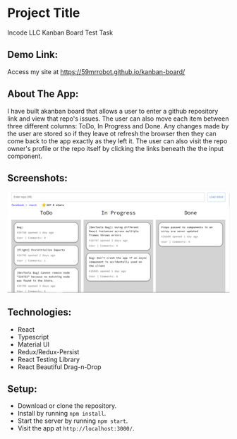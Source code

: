 # Project Title

Incode LLC Kanban Board Test Task

## Demo Link:

Access my site at https://59mrrobot.github.io/kanban-board/

## About The App:

I have built akanban board that allows a user to enter a github repository link and view that repo's issues. The user can also move each item between three different columns: ToDo, In Progress and Done. Any changes made by the user are stored so if they leave ot refresh the browser then they can come back to the app exactly as they left it. The user can also visit the repo owner's profile or the repo itself by clicking the links beneath the the input component.

## Screenshots:

![App screenshot - site](home.PNG)

## Technologies:

- React
- Typescript
- Material UI
- Redux/Redux-Persist
- React Testing Library
- React Beautiful Drag-n-Drop

## Setup:

- Download or clone the repository.
- Install by running `npm install`.
- Start the server by running `npm start`.
- Visit the app at `http://localhost:3000/`.
